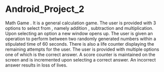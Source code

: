 # Android_Project_2
Math Game
. It is a general calculation game.
The user is provided with 3 options to select from , namely addition , subtraction and multiplication.
Upon selecting an option a new window opens up.
The user is given an operation to perform between two randomly generated numbers within a stipulated time of 60 seconds.
There is also a life counter displaying the remaining attempts for the user.
The user is provided with multiple options one of which is the correct answer.
A score counter is maintained on the screen and is incremented upon selecting a correct answer.
An incorrect answer results in loss of lives.
